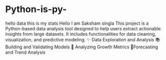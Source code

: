 # Python-is-py-
hello data this is my stats 
Hello I am Saksham singla
This project is a Python-based data analysis tool designed to help users extract actionable insights from large datasets. It includes functionalities for data cleaning, visualization, and predictive modeling.
✨ Data Exploration and Analysis
📚 Building and Validating Models
🎯 Analyzing Growth Metrics
🎲Forecasting and Trend Analysis

